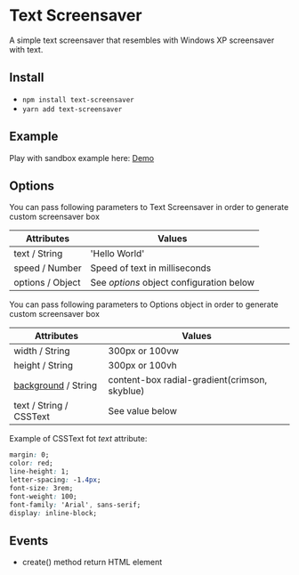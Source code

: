 # Text Screensaver

A simple text screensaver that resembles with Windows XP screensaver with text.

## Install

- `npm install text-screensaver`
- `yarn add text-screensaver`

## Example

Play with sandbox example here: [Demo](https://codesandbox.io/s/magical-aryabhata-gq9c1?file=/src/index.js)

## Options

You can pass following parameters to Text Screensaver in order to generate custom screensaver box

| Attributes       | Values                                   |
| ---------------- | ---------------------------------------- |
| text / String    | 'Hello World'                            |
| speed / Number   | Speed of text in milliseconds            |
| options / Object | See _options_ object configuration below |

You can pass following parameters to Options object in order to generate custom screensaver box

| Attributes                                                                         | Values                                        |
| ---------------------------------------------------------------------------------- | --------------------------------------------- |
| width / String                                                                     | 300px or 100vw                                |
| height / String                                                                    | 300px or 100vh                                |
| [background](https://developer.mozilla.org/en-US/docs/Web/CSS/background) / String | content-box radial-gradient(crimson, skyblue) |
| text / String / CSSText                                                            | See value below                               |

Example of CSSText fot _text_ attribute:

```css
margin: 0;
color: red;
line-height: 1;
letter-spacing: -1.4px;
font-size: 3rem;
font-weight: 100;
font-family: 'Arial', sans-serif;
display: inline-block;
```

## Events

- create() method return HTML element
